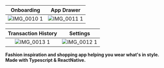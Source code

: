 
Onboarding             |  App Drawer 
:-------------------------:|:-------------------------:
![IMG_0010 1](https://user-images.githubusercontent.com/61952924/118363165-95e32780-b582-11eb-87e2-43e46c1c5c1c.PNG) | ![IMG_0011 1](https://user-images.githubusercontent.com/61952924/118363186-b90dd700-b582-11eb-9939-112dfd898755.PNG)
 
 
Transaction History             |  Settings | 
 :-------------------------:|:-------------------------:
![IMG_0013 1](https://user-images.githubusercontent.com/61952924/118363216-db075980-b582-11eb-9847-31f09ee49aa5.PNG) | ![IMG_0012 1](https://user-images.githubusercontent.com/61952924/118363238-f3777400-b582-11eb-8a26-4ef6d3011da3.PNG)


**Fashion inspiration and shopping app helping you wear what's in style. Made with Typescript & ReactNative.**

